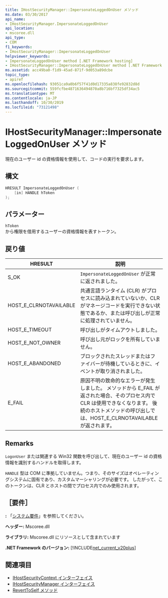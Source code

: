 ```yaml
---
title: IHostSecurityManager::ImpersonateLoggedOnUser メソッド
ms.date: 03/30/2017
api_name:
- IHostSecurityManager.ImpersonateLoggedOnUser
api_location:
- mscoree.dll
api_type:
- COM
f1_keywords:
- IHostSecurityManager::ImpersonateLoggedOnUser
helpviewer_keywords:
- ImpersonateLoggedOnUser method [.NET Framework hosting]
- IHostSecurityManager::ImpersonateLoggedOnUser method [.NET Framework hosting]
ms.assetid: acc49ba0-f1d9-45ad-871f-9d053a89dcbe
topic_type:
- apiref
ms.openlocfilehash: 93051ca9a0b6f57f41d0d17335a838fe92832d8d
ms.sourcegitcommit: 559fcfbe4871636494870a8b716bf7325df34ac5
ms.translationtype: MT
ms.contentlocale: ja-JP
ms.lasthandoff: 10/30/2019
ms.locfileid: "73121498"
---
```

# <a name="ihostsecuritymanagerimpersonateloggedonuser-method"></a>IHostSecurityManager::ImpersonateLoggedOnUser メソッド
現在のユーザー id の資格情報を使用して、コードの実行を要求します。  
  
## <a name="syntax"></a>構文  
  
```cpp  
HRESULT ImpersonateLoggedOnUser (  
    [in] HANDLE hToken  
);  
```  
  
## <a name="parameters"></a>パラメーター  
 `hToken`  
 から権限を借用するユーザーの資格情報を表すトークン。  
  
## <a name="return-value"></a>戻り値  
  
|HRESULT|説明|  
|-------------|-----------------|  
|S_OK|`ImpersonateLoggedOnUser` が正常に返されました。|  
|HOST_E_CLRNOTAVAILABLE|共通言語ランタイム (CLR) がプロセスに読み込まれていないか、CLR がマネージコードを実行できない状態であるか、または呼び出しが正常に処理されていません。|  
|HOST_E_TIMEOUT|呼び出しがタイムアウトしました。|  
|HOST_E_NOT_OWNER|呼び出し元がロックを所有していません。|  
|HOST_E_ABANDONED|ブロックされたスレッドまたはファイバーが待機しているときに、イベントが取り消されました。|  
|E_FAIL|原因不明の致命的なエラーが発生しました。 メソッドから E_FAIL が返された場合、そのプロセス内で CLR は使用できなくなります。 後続のホストメソッドの呼び出しでは、HOST_E_CLRNOTAVAILABLE が返されます。|  
  
## <a name="remarks"></a>Remarks  
 `LogonUser` または関連する Win32 関数を呼び出して、現在のユーザー id の資格情報を識別するハンドルを取得します。  
  
 `HANDLE` 型は COM に準拠していません。つまり、そのサイズはオペレーティングシステムに固有であり、カスタムマーシャリングが必要です。 したがって、このトークンは、CLR とホストの間でプロセス内でのみ使用されます。  
  
## <a name="requirements"></a>［要件］  
 **:** 「[システム要件](../../../../docs/framework/get-started/system-requirements.md)」を参照してください。  
  
 **ヘッダー:** Mscoree.dll  
  
 **ライブラリ:** Mscoree.dll にリソースとして含まれています  
  
 **.NET Framework のバージョン:** [!INCLUDE[net_current_v20plus](../../../../includes/net-current-v20plus-md.md)]  
  
## <a name="see-also"></a>関連項目

- [IHostSecurityContext インターフェイス](../../../../docs/framework/unmanaged-api/hosting/ihostsecuritycontext-interface.md)
- [IHostSecurityManager インターフェイス](../../../../docs/framework/unmanaged-api/hosting/ihostsecuritymanager-interface.md)
- [RevertToSelf メソッド](../../../../docs/framework/unmanaged-api/hosting/ihostsecuritymanager-reverttoself-method.md)
